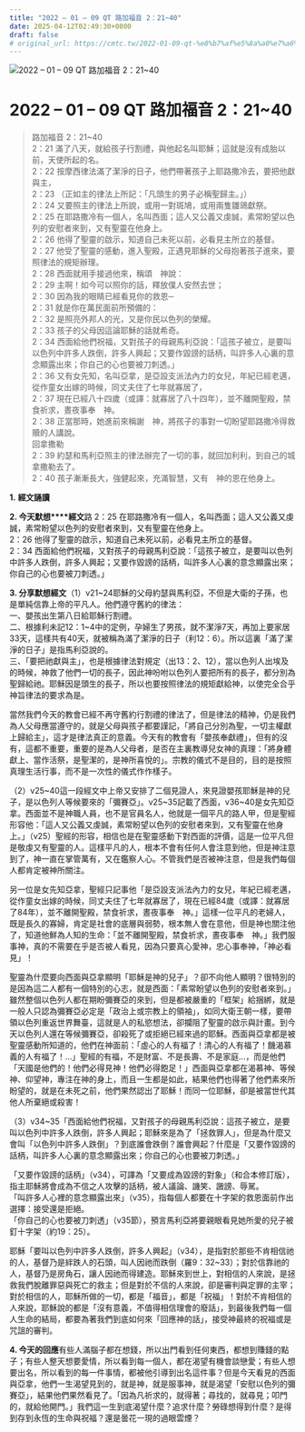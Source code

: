```yaml
---
title: "2022 – 01 – 09 QT 路加福音 2：21~40"
date: 2025-04-12T02:49:30+0800
draft: false
# original_url: https://cmtc.tw/2022-01-09-qt-%e8%b7%af%e5%8a%a0%e7%a6%8f%e9%9f%b3-2%ef%bc%9a2140
---
```


![2022 – 01 – 09 QT 路加福音 2：21\~40](/images/qt.jpg   "2022 – 01 – 09 QT 路加福音 2：21\~40")

# 2022 – 01 – 09 QT 路加福音 2：21\~40

> 路加福音 2：21\~40  
> 2：21 滿了八天，就給孩子行割禮，與他起名叫耶穌；這就是沒有成胎以前，天使所起的名。  
> 2：22 按摩西律法滿了潔淨的日子，他們帶著孩子上耶路撒冷去，要把他獻與主，  
> 2：23 （正如主的律法上所記：「凡頭生的男子必稱聖歸主。」）  
> 2：24 又要照主的律法上所說，或用一對斑鳩，或用兩隻雛鴿獻祭。  
> 2：25 在耶路撒冷有一個人，名叫西面；這人又公義又虔誠，素常盼望以色列的安慰者來到，又有聖靈在他身上。  
> 2：26 他得了聖靈的啟示，知道自己未死以前，必看見主所立的基督。  
> 2：27 他受了聖靈的感動，進入聖殿，正遇見耶穌的父母抱著孩子進來，要照律法的規矩辦理。  
> 2：28 西面就用手接過他來，稱頌　神說：  
> 2：29 主啊！如今可以照你的話，釋放僕人安然去世；  
> 2：30 因為我的眼睛已經看見你的救恩─  
> 2：31 就是你在萬民面前所預備的：  
> 2：32 是照亮外邦人的光，又是你民以色列的榮耀。  
> 2：33 孩子的父母因這論耶穌的話就希奇。  
> 2：34 西面給他們祝福，又對孩子的母親馬利亞說：「這孩子被立，是要叫以色列中許多人跌倒，許多人興起；又要作毀謗的話柄，叫許多人心裏的意念顯露出來；你自己的心也要被刀刺透。」  
> 2：36 又有女先知，名叫亞拿，是亞設支派法內力的女兒，年紀已經老邁，從作童女出嫁的時候，同丈夫住了七年就寡居了，  
> 2：37 現在已經八十四歲（或譯：就寡居了八十四年），並不離開聖殿，禁食祈求，晝夜事奉　神。  
> 2：38 正當那時，她進前來稱謝　神，將孩子的事對一切盼望耶路撒冷得救贖的人講說。  
> 回拿撒勒  
> 2：39 約瑟和馬利亞照主的律法辦完了一切的事，就回加利利，到自己的城拿撒勒去了。  
> 2：40 孩子漸漸長大，強健起來，充滿智慧，又有　神的恩在他身上。

**1.** **經文誦讀**

**2. 今天默想****經文**路 2：25 在耶路撒冷有一個人，名叫西面；這人又公義又虔誠，素常盼望以色列的安慰者來到，又有聖靈在他身上。  
2：26 他得了聖靈的啟示，知道自己未死以前，必看見主所立的基督。  
2：34 西面給他們祝福，又對孩子的母親馬利亞說：「這孩子被立，是要叫以色列中許多人跌倒，許多人興起；又要作毀謗的話柄，叫許多人心裏的意念顯露出來；你自己的心也要被刀刺透。」

**3. 分享默想經文**（1）v21\~24耶穌的父母約瑟與馬利亞，不但是大衛的子孫，也是單純信靠上帝的平凡人。他們遵守舊約的律法：  
一、嬰孩出生第八日給耶穌行割禮。  
二、根據利未記12：1\~4中的定例，孕婦生了男孩，就不潔淨7天，再加上要家居33天，這樣共有40天，就被稱為滿了潔淨的日子（利12：6）。所以這裏「滿了潔淨的日子」是指馬利亞說的。  
三、「要把祂獻與主」，也是根據律法對規定（出13：2、12），當以色列人出埃及的時候，神救了他們一切的長子，因此神吩咐以色列人要把所有的長子，都分別為聖歸給祂。耶穌因是頭生的長子，所以也要按照律法的規矩獻給神，以使完全合乎神旨律法的要求為是。

當然我們今天的教會已經不再守舊約行割禮的律法了，但是律法的精神，仍是我們為人父母應當遵守的，就是父母與孩子都要謹記，「將自己分別為聖，一切主權獻上歸給主」，這才是律法真正的意義。今天有的教會有「嬰孩奉獻禮」，但有的沒有，這都不重要，重要的是為人父母者，是否在主裏教導兒女神的真理：「將身體獻上、當作活祭，是聖潔的，是神所喜悅的」。宗教的儀式不是目的，目的是按照真理生活行事，而不是一次性的儀式作作樣子。

（2）v25\~40這一段經文中上帝又安排了二個見證人，來見證嬰孩耶穌是神的兒子，是以色列人等候要來的「彌賽亞」。v25\~35記載了西面，v36\~40是女先知亞拿。西面並不是神職人員，也不是官員名人，他就是一個平凡的路人甲，但是聖經形容他：「這人又公義又虔誠，素常盼望以色列的安慰者來到，又有聖靈在他身上。」（v25）聖經的形容，相信也是在聖靈感動下對西面的評價，這是一位平凡但是敬虔又有聖靈的人。這樣平凡的人，根本不會有任何人會注意到他，但是神注意到了，神一直在掌管萬有，又在鑑察人心。不管我們是否被神注意，但是我們每個人都肯定被神所關注。

另一位是女先知亞拿，聖經只記事他「是亞設支派法內力的女兒，年紀已經老邁，從作童女出嫁的時候，同丈夫住了七年就寡居了，現在已經84歲（或譯：就寡居了84年），並不離開聖殿，禁食祈求，晝夜事奉　神。」這樣一位平凡的老婦人，既是長久的寡婦，肯定是社會的底層與弱勢，根本無人會在意他，但是神也關注他了，知道他鮮為人知的生命：「並不離開聖殿，禁食祈求，晝夜事奉　神。」我們服事神，真的不需要在乎是否被人看見，因為只要真心愛神，忠心事奉神，「神必看見」！

聖靈為什麼要向西面與亞拿顯明「耶穌是神的兒子」？卻不向他人顯明？很特別的是因為這二人都有一個特別的心志，就是西面：「素常盼望以色列的安慰者來到。」雖然整個以色列人都在期盼彌賽亞的來到，但是都被嚴重的「框架」給捆綁，就是一般人只認為彌賽亞必定是「政治上或宗教上的領袖」，如同大衛王朝一樣，要帶領以色列重返世界舞臺，這就是人的私慾想法，卻攔阻了聖靈的啟示與計畫。到今天以色列人還在等候彌賽亞，卻殺死了或拒絕已經來過的耶穌。西面與亞拿都是被聖靈感動所知道的，他們在神面前：「虛心的人有福了！清心的人有福了！饑渴慕義的人有福了！…」聖經的有福，不是財富、不是長壽、不是家庭…，而是他們「天國是他們的！他們必得見神！他們必得飽足！」西面與亞拿都在渴慕神、等候神、仰望神，專注在神的身上，而且一生都是如此，結果他們也得著了他們素來所盼望的，就是在未死之前，他們果然認出了耶穌！而同一位耶穌，卻是被當世代其他人所棄絕或殺害！

（3）v34\~35「西面給他們祝福，又對孩子的母親馬利亞說：這孩子被立，是要叫以色列中許多人跌倒，許多人興起；耶穌來是為了「拯救罪人」，但是為什麼又會叫「以色列中許多人跌倒」？到底誰會跌倒？誰會興起？什麼是「又要作毀謗的話柄，叫許多人心裏的意念顯露出來；你自己的心也要被刀刺透。」

「又要作毀謗的話柄」（v34），可譯為「又要成為毀謗的對象」（和合本修訂版），指主耶穌將會成為不信之人攻擊的話柄，被人議論、譏笑、譭謗、辱駡。  
「叫許多人心裡的意念顯露出來」（v35），指每個人都要在十字架的救恩面前作出選擇：接受還是拒絕。  
「你自己的心也要被刀刺透」（v35節），預言馬利亞將要親眼看見她所愛的兒子被釘十字架（約19：25）。

耶穌「要叫以色列中許多人跌倒，許多人興起」（v34），是指對於那些不肯相信祂的人，基督乃是絆跌人的石頭，叫人因祂而跌倒（羅9：32\~33）；對於信靠祂的人，基督乃是房角石，讓人因祂而得建造。耶穌來到世上，對相信的人來說，是拯救我們脫離罪惡與死亡的救主；但是對於不信的人來說，卻是審判與定罪的主宰；對於相信的人，耶穌所做的一切，都是「福音」，都是「祝福」！對於不肯相信的人來說，耶穌說的都是「沒有意義，不值得相信理會的廢話」，到最後我們每一個人生命的結局，都要為著我們到底如何來「回應神的話」，接受神最終的祝福或是咒詛的審判。

**4. 今天的回應**有些人滿腦子都在想錢，所以出門看到任何東西，都想到賺錢的點子；有些人整天想要愛情，所以看到每一個人，都在渴望有機會談戀愛；有些人想要出名，所以看到的每一件事情，都被他引導到出名這件事？但是今天看見的西面與亞拿，他們一生渴望見到的，就是神，就是服事神，就是渴望「安慰以色列的彌賽亞」，結果他們果然看見了。「因為凡祈求的，就得著；尋找的，就尋見；叩門的，就給他開門。」我們這一生到底渴望什麼？追求什麼？勞碌想得到什麼？是得到存到永恆的生命與祝福？還是曇花一現的過眼雲煙？